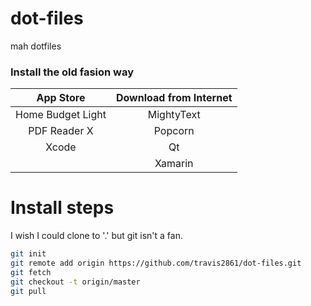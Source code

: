 # dot-files
mah dotfiles

### Install the old fasion way

| App Store          | Download from Internet | 
|:------------------:|:----------------------:|
| Home Budget Light  | MightyText             | 
| PDF Reader X       | Popcorn                |
| Xcode              | Qt                     |
|                    | Xamarin                |

# Install steps

I wish I could clone to '.' but git isn't a fan.

```bash 
git init
git remote add origin https://github.com/travis2861/dot-files.git
git fetch
git checkout -t origin/master
git pull
```
